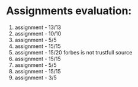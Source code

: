 # Assignments evaluation:
1. assignment - 13/13 
2. assignment - 10/10
3. assignment - 5/5
4. assignment - 15/15
5. assignment - 15/20 forbes is not trustfull source
6. assignment - 15/15 
7. assignment - 5/5
8. assignment - 15/15
9. assignment - 3/5